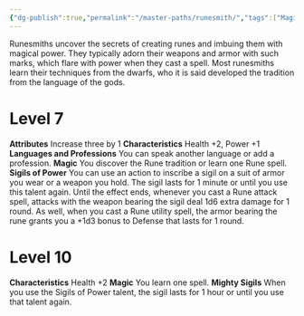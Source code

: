```yaml
---
{"dg-publish":true,"permalink":"/master-paths/runesmith/","tags":["Magic"]}
---
```


Runesmiths uncover the secrets of creating runes and imbuing them with magical power. They typically adorn their weapons and armor with such marks, which flare with power when they cast a spell. Most runesmiths learn their techniques from the dwarfs, who it is said developed the tradition from the language of the gods.
# Level 7
**Attributes** Increase three by 1
**Characteristics** Health +2, Power +1
**Languages and Professions** You can speak another language or add a profession.
**Magic** You discover the Rune tradition or learn one Rune spell.
**Sigils of Power** You can use an action to inscribe a sigil on a suit of armor you wear or a weapon you hold. The sigil lasts for 1 minute or until you use this talent again.
Until the effect ends, whenever you cast a Rune attack spell, attacks with the weapon bearing the sigil deal 1d6 extra damage for 1 round. As well, when you cast a Rune utility spell, the armor bearing the rune grants you a +1d3 bonus to Defense that lasts for 1 round.
# Level 10
**Characteristics** Health +2
**Magic** You learn one spell.
**Mighty Sigils** When you use the Sigils of Power talent, the sigil lasts for 1 hour or until you use that talent again.